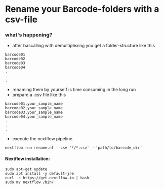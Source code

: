 # Rename your Barcode-folders with a csv-file

### what's happening?
* after bascalling with demultiplexing you get a folder-structure like this
 
```shell
barcode01
barcode02
barcode03
barcode04
.
.
.

```
* renaming them by yourself is time consuming in the long run 
* prepare a .csv file like this

 
```shell
barcode01,your_sample_name
barcode02,your_sample_name
barcode03,your_sample_name
barcode04,your_sample_name
.
.
.

```
* execute the nextflow pipeline:
```shell
nextflow run rename.nf --csv '*/*.csv' --'path/to/barcode_dir'
```

#### Nextflow installation:
```shell
sudo apt-get update
sudo apt install -y default-jre
curl -s https://get.nextflow.io | bash 
sudo mv nextflow /bin/
```



